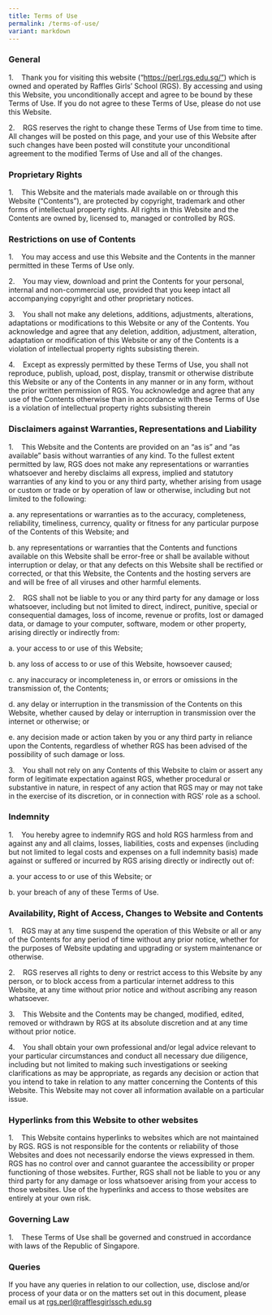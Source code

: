 ```yaml
---
title: Terms of Use
permalink: /terms-of-use/
variant: markdown
---
```

### **General**

1.    Thank you for visiting this website (“https://perl.rgs.edu.sg/”) which is owned and operated by Raffles Girls’ School (RGS). By accessing and using this Website, you unconditionally accept and agree to be bound by these Terms of Use. If you do not agree to these Terms of Use, please do not use this Website.

2.    RGS reserves the right to change these Terms of Use from time to time. All changes will be posted on this page, and your use of this Website after such changes have been posted will constitute your unconditional agreement to the modified Terms of Use and all of the changes.

### **Proprietary Rights**

1.    This Website and the materials made available on or through this Website (“Contents”), are protected by copyright, trademark and other forms of intellectual property rights. All rights in this Website and the Contents are owned by, licensed to, managed or controlled by RGS.

### **Restrictions on use of Contents**

1.    You may access and use this Website and the Contents in the manner permitted in these Terms of Use only.

2.    You may view, download and print the Contents for your personal, internal and non-commercial use, provided that you keep intact all accompanying copyright and other proprietary notices.

3.    You shall not make any deletions, additions, adjustments, alterations, adaptations or modifications to this Website or any of the Contents. You acknowledge and agree that any deletion, addition, adjustment, alteration, adaptation or modification of this Website or any of the Contents is a violation of intellectual property rights subsisting therein.

4.    Except as expressly permitted by these Terms of Use, you shall not reproduce, publish, upload, post, display, transmit or otherwise distribute this Website or any of the Contents in any manner or in any form, without the prior written permission of RGS. You acknowledge and agree that any use of the Contents otherwise than in accordance with these Terms of Use is a violation of intellectual property rights subsisting therein

### **Disclaimers against Warranties, Representations and Liability**

1.    This Website and the Contents are provided on an “as is” and “as available” basis without warranties of any kind. To the fullest extent permitted by law, RGS does not make any representations or warranties whatsoever and hereby disclaims all express, implied and statutory warranties of any kind to you or any third party, whether arising from usage or custom or trade or by operation of law or otherwise, including but not limited to the following:

a. any representations or warranties as to the accuracy, completeness, reliability, timeliness, currency, quality or fitness for any particular purpose of the Contents of this Website; and

b. any representations or warranties that the Contents and functions available on this Website shall be error-free or shall be available without interruption or delay, or that any defects on this Website shall be rectified or corrected, or that this Website, the Contents and the hosting servers are and will be free of all viruses and other harmful elements.

2.    RGS shall not be liable to you or any third party for any damage or loss whatsoever, including but not limited to direct, indirect, punitive, special or consequential damages, loss of income, revenue or profits, lost or damaged data, or damage to your computer, software, modem or other property, arising directly or indirectly from:

a. your access to or use of this Website;

b. any loss of access to or use of this Website, howsoever caused;

c. any inaccuracy or incompleteness in, or errors or omissions in the transmission of, the Contents;

d. any delay or interruption in the transmission of the Contents on this Website, whether caused by delay or interruption in transmission over the internet or otherwise; or

e. any decision made or action taken by you or any third party in reliance upon the Contents, regardless of whether RGS has been advised of the possibility of such damage or loss.

3.    You shall not rely on any Contents of this Website to claim or assert any form of legitimate expectation against RGS, whether procedural or substantive in nature, in respect of any action that RGS may or may not take in the exercise of its discretion, or in connection with RGS’ role as a school.

### **Indemnity**

1.    You hereby agree to indemnify RGS and hold RGS harmless from and against any and all claims, losses, liabilities, costs and expenses (including but not limited to legal costs and expenses on a full indemnity basis) made against or suffered or incurred by RGS arising directly or indirectly out of:

a. your access to or use of this Website; or

b. your breach of any of these Terms of Use.

### **Availability, Right of Access, Changes to Website and Contents**

1.    RGS may at any time suspend the operation of this Website or all or any of the Contents for any period of time without any prior notice, whether for the purposes of Website updating and upgrading or system maintenance or otherwise.

2.    RGS reserves all rights to deny or restrict access to this Website by any person, or to block access from a particular internet address to this Website, at any time without prior notice and without ascribing any reason whatsoever.

3.    This Website and the Contents may be changed, modified, edited, removed or withdrawn by RGS at its absolute discretion and at any time without prior notice.

4.    You shall obtain your own professional and/or legal advice relevant to your particular circumstances and conduct all necessary due diligence, including but not limited to making such investigations or seeking clarifications as may be appropriate, as regards any decision or action that you intend to take in relation to any matter concerning the Contents of this Website. This Website may not cover all information available on a particular issue.

### **Hyperlinks from this Website to other websites**

1.    This Website contains hyperlinks to websites which are not maintained by RGS. RGS is not responsible for the contents or reliability of those Websites and does not necessarily endorse the views expressed in them. RGS has no control over and cannot guarantee the accessibility or proper functioning of those websites. Further, RGS shall not be liable to you or any third party for any damage or loss whatsoever arising from your access to those websites. Use of the hyperlinks and access to those websites are entirely at your own risk.

### **Governing Law**

1.    These Terms of Use shall be governed and construed in accordance with laws of the Republic of Singapore.

### **Queries**

If you have any queries in relation to our collection, use, disclose and/or process of your data or on the matters set out in this document, please email us at rgs.perl@rafflesgirlssch.edu.sg